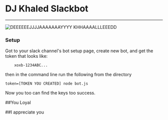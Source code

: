 # DJ Khaled Slackbot

---

![DEEEEEEJJJJAAAAAAAYYYY KHHAAAALLLEEEDD](https://cloud.githubusercontent.com/assets/13547790/22169336/3fb87944-df28-11e6-8f38-ac4772dac48e.jpg)


### Setup

Got to your slack channel's bot setup page, create new bot, and get the token that looks like:      
```
    xoxb-1234ABC...
```
 then in the command line run the following from the directory

 ```
 token=[TOKEN YOU CREATED] node bot.js
 ```
 Now you too can find the keys too success.


##You Loyal

##I appreciate you


